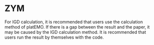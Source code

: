 # ZYM

For IGD calculation, it is recommended that users use the calculation method of platEMO. If there is a gap between the result and the paper, it may be caused by the IGD calculation method. It is recommended that users run the result by themselves with the code.
